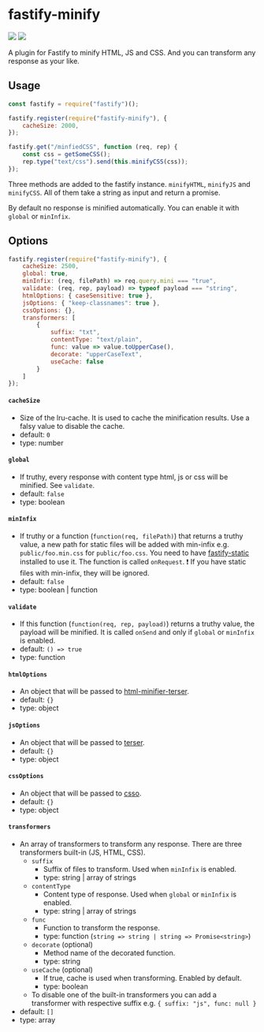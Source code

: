 # fastify-minify
![](https://badgen.net/npm/v/fastify-minify)
![](https://badgen.net/npm/dt/fastify-minify)

A plugin for Fastify to minify HTML, JS and CSS. And you can transform any response as your like.

## Usage

```js
const fastify = require("fastify")();

fastify.register(require("fastify-minify"), {
    cacheSize: 2000,
});

fastify.get("/minfiedCSS", function (req, rep) {
    const css = getSomeCSS();
    rep.type("text/css").send(this.minifyCSS(css));
});

```

Three methods are added to the fastify instance. `minifyHTML`, `minifyJS` and `minifyCSS`. All of them take a string as input and return a promise.

By default no response is minified automatically. You can enable it with `global` or `minInfix`.

## Options

```js
fastify.register(require("fastify-minify"), {
    cacheSize: 2500,
    global: true,
    minInfix: (req, filePath) => req.query.mini === "true",
    validate: (req, rep, payload) => typeof payload === "string",
    htmlOptions: { caseSensitive: true },
    jsOptions: { "keep-classnames": true },
    cssOptions: {},
    transformers: [
        {
            suffix: "txt",
            contentType: "text/plain",
            func: value => value.toUpperCase(),
            decorate: "upperCaseText",
            useCache: false
        }
    ]
});
```

#### `cacheSize`
* Size of the lru-cache. It is used to cache the minification results. Use a falsy value to disable the cache.
* default: `0`
* type: number

#### `global`
* If truthy, every response with content type html, js or css will be minified. See `validate`.
* default: `false`
* type: boolean

#### `minInfix`
* If truthy or a function (`function(req, filePath)`) that returns a truthy value, a new path for static files will be added with min-infix e.g. `public/foo.min.css` for `public/foo.css`. You need to have [fastify-static](https://github.com/fastify/fastify-static) installed to use it. The function is called `onRequest`.
❗ If you have static files with min-infix, they will be ignored.
* default: `false`
* type: boolean | function

#### `validate`
* If this function (`function(req, rep, payload)`) returns a truthy value, the payload will be minified. It is called `onSend` and only if `global` or `minInfix` is enabled.
* default: `() => true`
* type: function

#### `htmlOptions`
* An object that will be passed to [html-minifier-terser](https://github.com/DanielRuf/html-minifier-terser).
* default: `{}`
* type: object

#### `jsOptions`
* An object that will be passed to [terser](https://github.com/terser/terser).
* default: `{}`
* type: object

#### `cssOptions`
* An object that will be passed to [csso](https://github.com/css/csso).
* default: `{}`
* type: object

#### `transformers`
* An array of transformers to transform any response. There are three transformers built-in (JS, HTML, CSS).
    * `suffix`
        * Suffix of files to transform. Used when `minInfix` is enabled.
        * type: string | array of strings
    * `contentType`
        * Content type of response. Used when `global` or `minInfix` is enabled.
        * type: string | array of strings
    * `func`
        * Function to transform the response.
        * type: function (`string => string | string => Promise<string>`)
    * `decorate` (optional)
        * Method name of the decorated function.
        * type: string
    * `useCache` (optional)
        * If true, cache is used when transforming. Enabled by default.
        * type: boolean
    * To disable one of the built-in transformers you can add a transformer with respective suffix e.g. `{ suffix: "js", func: null }`
* default: `[]`
* type: array

